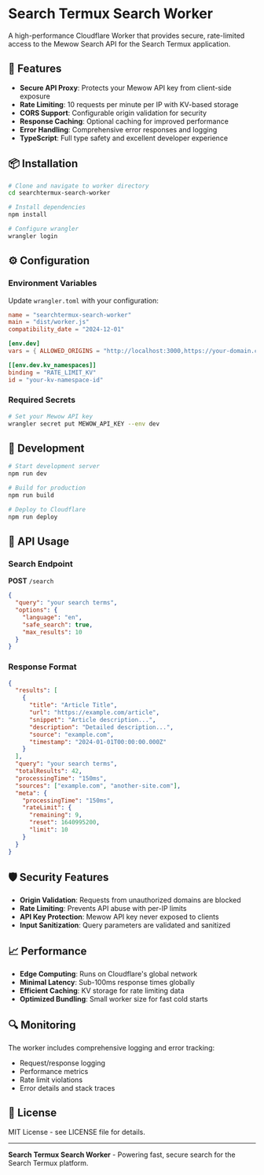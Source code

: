 # Search Termux Search Worker

A high-performance Cloudflare Worker that provides secure, rate-limited access to the Mewow Search API for the Search Termux application.

## 🚀 Features

- **Secure API Proxy**: Protects your Mewow API key from client-side exposure
- **Rate Limiting**: 10 requests per minute per IP with KV-based storage
- **CORS Support**: Configurable origin validation for security
- **Response Caching**: Optional caching for improved performance
- **Error Handling**: Comprehensive error responses and logging
- **TypeScript**: Full type safety and excellent developer experience

## 📦 Installation

```bash
# Clone and navigate to worker directory
cd searchtermux-search-worker

# Install dependencies
npm install

# Configure wrangler
wrangler login
```

## ⚙️ Configuration

### Environment Variables

Update `wrangler.toml` with your configuration:

```toml
name = "searchtermux-search-worker"
main = "dist/worker.js"
compatibility_date = "2024-12-01"

[env.dev]
vars = { ALLOWED_ORIGINS = "http://localhost:3000,https://your-domain.com" }

[[env.dev.kv_namespaces]]
binding = "RATE_LIMIT_KV"
id = "your-kv-namespace-id"
```

### Required Secrets

```bash
# Set your Mewow API key
wrangler secret put MEWOW_API_KEY --env dev
```

## 🔧 Development

```bash
# Start development server
npm run dev

# Build for production
npm run build

# Deploy to Cloudflare
npm run deploy
```

## 📡 API Usage

### Search Endpoint

**POST** `/search`

```json
{
  "query": "your search terms",
  "options": {
    "language": "en",
    "safe_search": true,
    "max_results": 10
  }
}
```

### Response Format

```json
{
  "results": [
    {
      "title": "Article Title",
      "url": "https://example.com/article",
      "snippet": "Article description...",
      "description": "Detailed description...",
      "source": "example.com",
      "timestamp": "2024-01-01T00:00:00.000Z"
    }
  ],
  "query": "your search terms",
  "totalResults": 42,
  "processingTime": "150ms",
  "sources": ["example.com", "another-site.com"],
  "meta": {
    "processingTime": "150ms",
    "rateLimit": {
      "remaining": 9,
      "reset": 1640995200,
      "limit": 10
    }
  }
}
```

## 🛡️ Security Features

- **Origin Validation**: Requests from unauthorized domains are blocked
- **Rate Limiting**: Prevents API abuse with per-IP limits
- **API Key Protection**: Mewow API key never exposed to clients
- **Input Sanitization**: Query parameters are validated and sanitized

## 📈 Performance

- **Edge Computing**: Runs on Cloudflare's global network
- **Minimal Latency**: Sub-100ms response times globally
- **Efficient Caching**: KV storage for rate limiting data
- **Optimized Bundling**: Small worker size for fast cold starts

## 🔍 Monitoring

The worker includes comprehensive logging and error tracking:

- Request/response logging
- Performance metrics
- Rate limit violations
- Error details and stack traces

## 📄 License

MIT License - see LICENSE file for details.

---

**Search Termux Search Worker** - Powering fast, secure search for the Search Termux platform. 